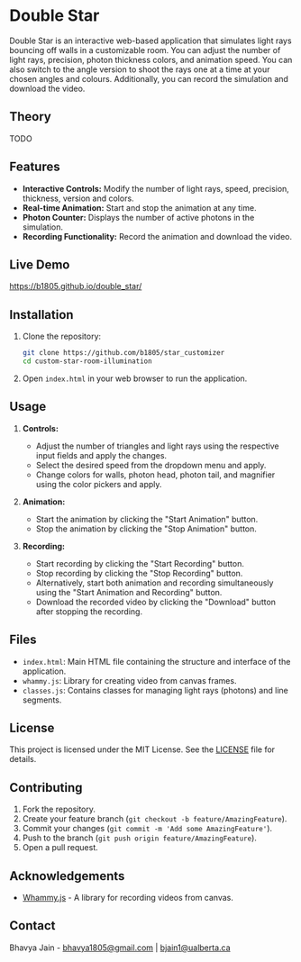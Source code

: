 # Double Star

Double Star is an interactive web-based application that simulates light rays bouncing off walls in a customizable room. You can adjust the number of light rays, precision, photon thickness colors, and animation speed. You can also switch to the angle version to shoot the rays one at a time at your chosen angles and colours. Additionally, you can record the simulation and download the video.

## Theory

TODO

## Features

- **Interactive Controls:** Modify the number of light rays, speed, precision, thickness, version and colors.
- **Real-time Animation:** Start and stop the animation at any time.
- **Photon Counter:** Displays the number of active photons in the simulation.
- **Recording Functionality:** Record the animation and download the video.

## Live Demo

https://b1805.github.io/double_star/

## Installation

1. Clone the repository:
   ```sh
   git clone https://github.com/b1805/star_customizer
   cd custom-star-room-illumination
   ```

2. Open `index.html` in your web browser to run the application.

## Usage

1. **Controls:**
   - Adjust the number of triangles and light rays using the respective input fields and apply the changes.
   - Select the desired speed from the dropdown menu and apply.
   - Change colors for walls, photon head, photon tail, and magnifier using the color pickers and apply.
  
2. **Animation:**
   - Start the animation by clicking the "Start Animation" button.
   - Stop the animation by clicking the "Stop Animation" button.
   
3. **Recording:**
   - Start recording by clicking the "Start Recording" button.
   - Stop recording by clicking the "Stop Recording" button.
   - Alternatively, start both animation and recording simultaneously using the "Start Animation and Recording" button.
   - Download the recorded video by clicking the "Download" button after stopping the recording.

## Files

- `index.html`: Main HTML file containing the structure and interface of the application.
- `whammy.js`: Library for creating video from canvas frames.
- `classes.js`: Contains classes for managing light rays (photons) and line segments.

## License

This project is licensed under the MIT License. See the [LICENSE](https://github.com/b1805/star_customizer/blob/main/LICENCE) file for details.

## Contributing

1. Fork the repository.
2. Create your feature branch (`git checkout -b feature/AmazingFeature`).
3. Commit your changes (`git commit -m 'Add some AmazingFeature'`).
4. Push to the branch (`git push origin feature/AmazingFeature`).
5. Open a pull request.

## Acknowledgements

- [Whammy.js](https://github.com/antimatter15/whammy) - A library for recording videos from canvas.

## Contact

Bhavya Jain - bhavya1805@gmail.com | bjain1@ualberta.ca
